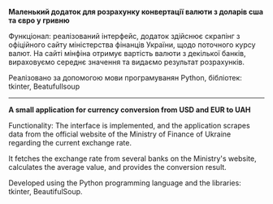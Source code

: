 **Маленький додаток для розрахунку конвертації валюти з доларів сша та євро у гривню**

Функціонал: реалізований інтерфейс, додаток здійснює скрапінг з офіційного сайту міністерства фінанців України, щодо поточного курсу валют.
На сайті мінфіна отримує вартість валюти з декілької банків, вираховуємо середнє значення та видаємо результат розрахунків.

Реалізовано за допомогою мови програмуванян Python, бібліотек: tkinter, Beatufullsoup 

_____________________________________________________________________________________________________________________________________________________________

**A small application for currency conversion from USD and EUR to UAH**

Functionality: The interface is implemented, and the application scrapes data from the official website of the Ministry of Finance of Ukraine regarding the current exchange rate.

It fetches the exchange rate from several banks on the Ministry's website, calculates the average value, and provides the conversion result.

Developed using the Python programming language and the libraries: tkinter, BeautifulSoup.
